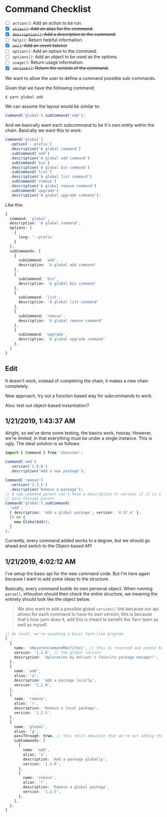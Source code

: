 # Command Checklist

- [ ] `action()`: Add an action to be run.
- [x] ~~`alias()`: Add an alias for the command.~~
- [x] ~~`description()`: Add a description to the command.~~
- [ ] `help()`: Return helpful information.
- [x] ~~`on()`: Add an event listener~~
- [ ] `option()`: Add an option to the command.
- [ ] `options()`: Add an object to be used as the options.
- [ ] `usage()`: Return usage information.
- [x] ~~`version()`: Return the version of the command.~~

We want to allow the user to define a command possible sub-commands.

Given that we have the following command:

```bash
$ yarn global add
```

We can assume the layout would be similar to:

```typescript
Command('global').subCommand('add');
```

And we basically want each subcommand to be it's own entity within the chain.
Basically we want this to work:

```typescript
Command('global')
  .option('--prefix')
  .description('A global command')
  .subCommand('add')
  .description('A global add command')
  .subCommand('bin')
  .description('A global bin command')
  .subCommand('list')
  .description('A global list command')
  .subCommand('remove')
  .description('A global remove command')
  .subCommand('upgrade')
  .description('A global upgrade command');
```

Like this:

```typescript
{
  command: 'global',
  description: 'A global command',
  options: [
    {
      long: '--prefix'
    }
  ],
  subCommands: [
    {
      subCommand: 'add',
      description: 'A global add command'
    },
    {
      subCommand: 'bin',
      description: 'A global bin command'
    },
    {
      subCommand: 'list',
      description: 'A global list command'
    },
    {
      subCommand: 'remove',
      description: 'A global remove command'
    },
    {
      subCommand: 'upgrade',
      description: 'A global upgrade command'
    },
  ]
}
```

## Edit

It doesn't work, instead of completing the chain, it makes a new chain completely.

New approach, try out a function based way for subcommands to work.

Also: test out object-based instantiation?

## 1/21/2019, 1:43:37 AM

Alright, so we've done some testing, the basics work, hooray. However, we're limited, in that everything must be under a single instance. This is ugly. The ideal solution is as follows:

```typescript
import { Command } from 'xhouston';

Command('add')
  .version('1.0.0')
  .description('Add a new package');

Command('remove')
  .version('2.3.5')
  .description('Remove a package');
// A sub-command parent can't have a description or version if it is a
// pass-through parent.
Command('global').subCommand(
  'add',
  { description: 'Add a global package', version: '4.57.4' },
  () => {
    new GlobalAdd();
  }
);
```

Currently, every command added works to a degree, but we should go ahead and switch to the Object-based API

## 1/21/2019, 4:02:12 AM

I've setup the basic api for the new command code. But I'm here again because I want to add some ideas to the structure.

Basically, every command builds its own personal object. When running `parse()`, xHouston should then check the entire structure, we meaning the entirety should look like the object below.

> We also want to add a possible global `version()` link because our api allows for each command to have its own version, this is because that's how yarn does it, add this is meant to benefit the Yarn team as well as myself.

```typescript
// As usual, we're assuming a basic Yarn-like program
[
  {
    name: 'xHoustonCommandManfifest', // this is reserved and cannot be set by anyone but xHouston
    version: '1.2.0', // the global version
    description: 'Xploration by Adrian\'s favorite package manager!',
  },
  {
    name: 'add',
    alias: 'a',
    description: 'Add a package locally',
    version: '1.2.0',
  },
  {
    name: 'remove',
    alias: 'r',
    description: 'Remove a local package',
    version: '1.2.5',
  },
  {
    name: 'global',
    alias: 'g',
    passThrough: true, // this tells xHouston that we're not adding the usual description, etc...
    subCommands: [
      {
        name: 'add',
        alias: 'a',
        description: 'Add a package globally',
        version: '1.2.0',
      },
      {
        name: 'remove',
        alias: 'r',
        description: 'Remove a global package',
        version: '1.2.5',
      },
    ],
  },
]
```